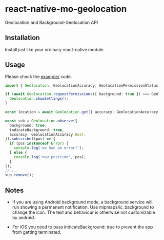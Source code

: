 # react-native-mo-geolocation

Geolocation and Background-Geolocation API

## Installation

Install just like your ordinary react-native module.

## Usage

Please check the [example/](example/) code.

```ts
import { Geolocation, GeolocationAccuracy, GeolocationPermissionStatus } from 'react-native-mo-geolocation';

if (await Geolocation.requestPermissions({ background: true }) === GeolocationPermissionStatus.DENIED) {
  Geolocation.showSettings();
}

const location = await Geolocation.get({ accuracy: GeolocationAccuracy.BEST });

const sub = Geolocation.observe({
  background: true,
  indicateBackground: true,
  accuracy: GeolocationAccuracy.BEST,
}).subscribe((pos) => {
  if (pos instanceof Error) {
    console.log('we had an error!');
  } else {
    console.log('new position', pos);
  }
});
// ...
sub.remove();
```

## Notes
- If you are using Android background mode, a background service will run
  showing a permanent notification. Use mipmaps/ic_background to change the
  icon. The text and behaviour is otherwise not customizable by android.

- For iOS you need to pass indicateBackground: true to prevent the app from
  getting terminated.

